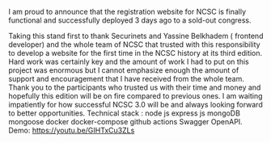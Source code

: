 I am proud to announce that the registration website for NCSC is finally functional and successfully deployed 3 days ago to a sold-out congress.

Taking this stand first to thank Securinets and Yassine Belkhadem ( frontend developer) and the whole team of NCSC that trusted with this responsibility to develop a website for the first time in the NCSC history at its third edition. Hard work was certainly key and the amount of work I had to put on this project was enormous but I cannot emphasize enough the amount of support and encouragement that I have received from the whole team.
Thank you to the participants who trusted us with their time and money and hopefully this edition will be on fire compared to previous ones.
I am waiting impatiently for how successful NCSC 3.0 will be and always looking forward to better opportunities.
Technical stack : node js express js mongoDB mongoose docker docker-compose github actions Swagger OpenAPI.
Demo: https://youtu.be/GIHTxCu3ZLs
